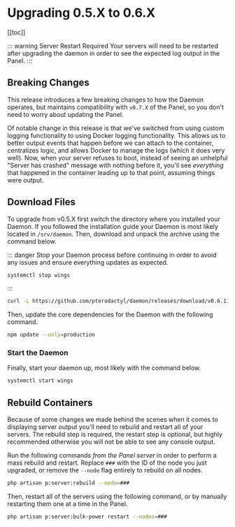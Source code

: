 # Upgrading 0.5.X to 0.6.X

[[toc]]

::: warning Server Restart Required
Your servers will need to be restarted after upgrading the daemon in order to see the expected log output in the Panel.
:::

## Breaking Changes
This release introduces a few breaking changes to how the Daemon operates, but maintains compatibility with `v0.7.X` of
the Panel, so you don't need to worry about updating the Panel.

Of notable change in this release is that we've switched from using custom logging functionality to using Docker logging
functionality. This allows us to better output events that happen before we can attach to the container, centralizes logic,
and allows Docker to manage the logs (which it does very well). Now, when your server refuses to boot, instead of seeing
an unhelpful "Server has crashed" message with nothing before it, you'll see _everything_ that happened in the container
leading up to that point, assuming things were output.

## Download Files
To upgrade from v0.5.X first switch the directory where you installed your Daemon. If you followed the installation
guide your Daemon is most likely located in `/srv/daemon`. Then, download and unpack the archive using the
command below.

::: danger
Stop your Daemon process before continuing in order to avoid any issues and ensure everything updates as expected.
``` bash
systemctl stop wings
```
:::

``` bash
curl -L https://github.com/pterodactyl/daemon/releases/download/v0.6.11/daemon.tar.gz | tar --strip-components=1 -xzv
```

Then, update the core dependencies for the Daemon with the following command.

``` bash
npm update --only=production
```

### Start the Daemon
Finally, start your daemon up, most likely with the command below.

``` bash
systemctl start wings
```

## Rebuild Containers
Because of some changes we made behind the scenes when it comes to displaying server output you'll need to rebuild and
restart all of your servers. The rebuild step is required, the restart step is optional, but highly recommended otherwise
you will not be able to see any console output.

Run the following commands _from the Panel server_ in order to perform a mass rebuild and restart. Replace `###` with the
ID of the node you just upgraded, or remove the `--node` flag entirely to rebuild on all nodes.

``` bash
php artisan p:server:rebuild --node=###
```

Then, restart all of the servers using the following command, or by manually restarting them one at a time in the Panel.

``` bash
php artisan p:server:bulk-power restart --nodes=###
```
